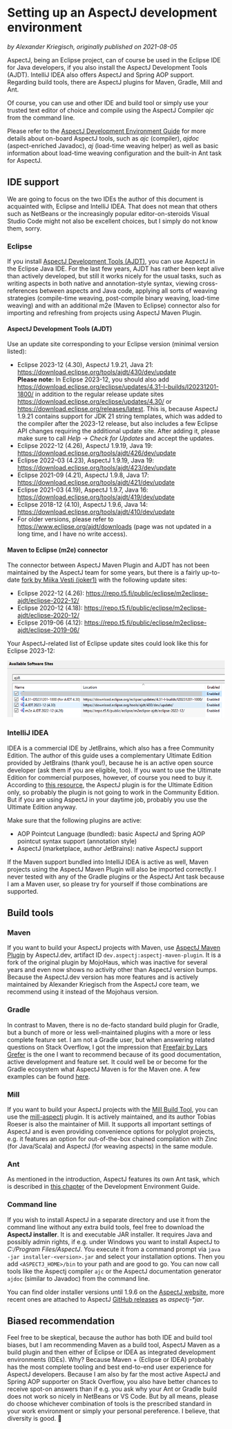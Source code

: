 # Setting up an AspectJ development environment

_by Alexander Kriegisch, originally published on 2021-08-05_

AspectJ, being an Eclipse project, can of course be used in the Eclipse IDE for Java developers, if you also install the
AspectJ Development Tools (AJDT). IntelliJ IDEA also offers AspectJ and Spring AOP support. Regarding build tools, there
are AspectJ plugins for Maven, Gradle, Mill and Ant.

Of course, you can use and other IDE and build tool or simply use your trusted text editor of choice and compile using
the AspectJ Compiler _ajc_ from the command line.

Please refer to the [AspectJ Development Environment Guide](https://www.eclipse.org/aspectj/doc/next/devguide/printable.html)
for more details about on-board AspectJ tools, such as _ajc_ (compiler), _ajdoc_ (aspect-enriched Javadoc), _aj_
(load-time weaving helper) as well as basic information about load-time weaving configuration and the built-in Ant task
for AspectJ.

## IDE support

We are going to focus on the two IDEs the author of this document is acquainted with, Eclipse and IntelliJ IDEA. That
does not mean that others such as NetBeans or the increasingly popular editor-on-steroids Visual Studio Code might not
also be excellent choices, but I simply do not know them, sorry.

### Eclipse

If you install [AspectJ Development Tools (AJDT)](https://www.eclipse.org/ajdt/), you can use AspectJ in the Eclipse
Java IDE. For the last few years, AJDT has rather been kept alive than actively developed, but still it works nicely for
the usual tasks, such as writing aspects in both native and annotation-style syntax, viewing cross-references between
aspects and Java code, applying all sorts of weaving strategies (compile-time weaving, post-compile binary weaving,
load-time weaving) and with an additional m2e (Maven to Eclipse) connector also for importing and refreshing from
projects using AspectJ Maven Plugin.

#### AspectJ Development Tools (AJDT)

Use an update site corresponding to your Eclipse version (minimal version listed):
* Eclipse 2023-12 (4.30), AspectJ 1.9.21, Java 21: https://download.eclipse.org/tools/ajdt/430/dev/update<br>
  **Please note:** In Eclipse 2023-12, you should also add
  https://download.eclipse.org/eclipse/updates/4.31-I-builds/I20231201-1800/ in addition to the regular release update
  sites https://download.eclipse.org/eclipse/updates/4.30/ or https://download.eclipse.org/releases/latest. This is,
  because AspectJ 1.9.21 contains support for JDK 21 string templates, which was added to the compiler after the 2023-12
  release, but also includes a few Eclipse API changes requiring the additional update site. After adding it, please
  make sure to call _Help_ → _Check for Updates_ and accept the updates.
* Eclipse 2022-12 (4.26), AspectJ 1.9.19, Java 19: https://download.eclipse.org/tools/ajdt/426/dev/update
* Eclipse 2022-03 (4.23), AspectJ 1.9.19, Java 19: https://download.eclipse.org/tools/ajdt/423/dev/update
* Eclipse 2021-09 (4.21), AspectJ 1.9.8, Java 17: https://download.eclipse.org/tools/ajdt/421/dev/update
* Eclipse 2021-03 (4.19), AspectJ 1.9.7, Java 16: https://download.eclipse.org/tools/ajdt/419/dev/update
* Eclipse 2018-12 (4.10), AspectJ 1.9.6, Java 14: https://download.eclipse.org/tools/ajdt/410/dev/update
* For older versions, please refer to https://www.eclipse.org/ajdt/downloads (page was not updated in a long time,
  and I have no write access).

#### Maven to Eclipse (m2e) connector

The connector between AspectJ Maven Plugin and AJDT has not been maintained by the AspectJ team for some years, but
there is a fairly up-to-date [fork by Miika Vesti (joker1)](https://github.com/joker1/m2eclipse-ajdt) with the following
update sites:
  * Eclipse 2022-12 (4.26): https://repo.t5.fi/public/eclipse/m2eclipse-ajdt/eclipse-2022-12/
  * Eclipse 2020-12 (4.18): https://repo.t5.fi/public/eclipse/m2eclipse-ajdt/eclipse-2020-12/
  * Eclipse 2019-06 (4.12): https://repo.t5.fi/public/eclipse/m2eclipse-ajdt/eclipse-2019-06/

Your AspectJ-related list of Eclipse update sites could look like this for Eclipse 2023-12:

![Eclipse IDE filtered list of update sites](images/EclipseSoftwareSitesAJDT.png)

### IntelliJ IDEA

IDEA is a commercial IDE by JetBrains, which also has a free Community Edition. The author of this guide uses a
complementary Ultimate Edition provided by JetBrains (thank you!), because he is an active open source developer (ask
them if you are eligible, too). If you want to use the Ultimate Edition for commercial purposes, however, of course you
need to buy it. According to [this resource](https://www.jetbrains.com/help/idea/aspectj.html), the AspectJ plugin is
for the Ultimate Edition only, so probably the plugin is not going to work in the Community Edition. But if you are
using AspectJ in your daytime job, probably you use the Ultimate Edition anyway.

Make sure that the following plugins are active:
  * AOP Pointcut Language (bundled): basic AspectJ and Spring AOP pointcut syntax support (annotation style)
  * AspectJ (marketplace, author JetBrains): native AspectJ support

If the Maven support bundled into IntelliJ IDEA is active as well, Maven projects using the AspectJ Maven Plugin will
also be imported correctly. I never tested with any of the Gradle plugins or the AspectJ Ant task because I am a Maven
user, so please try for yourself if those combinations are supported.

## Build tools

### Maven

If you want to build your AspectJ projects with Maven, use [AspectJ Maven Plugin](https://github.com/dev-aspectj/aspectj-maven-plugin)
by AspectJ.dev, artifact ID `dev.aspectj:aspectj-maven-plugin`. It is a fork of the original plugin by MojoHaus, which
was inactive for several years and even now shows no activity other than AspectJ version bumps. Because the AspectJ.dev
version has more features and is actively maintained by Alexander Kriegisch from the AspectJ core team, we recommend
using it instead of the Mojohaus version.

### Gradle

In contrast to Maven, there is no de-facto standard build plugin for Gradle, but a bunch of more or less well-maintained
plugins with a more or less complete feature set. I am not a Gradle user, but when answering related questions on
Stack Overflow, I got the impression that [Freefair by Lars Grefer](https://docs.freefair.io/gradle-plugins/current/reference/#_aspectj_plugins)
is the one I want to recommend because of its good documentation, active development and feature set. It could well be
or become for the Gradle ecosystem what AspectJ Maven is for the Maven one. A few examples can be found
[here](https://github.com/freefair/gradle-plugins/tree/main/examples/aspectj).

### Mill

If you want to build your AspectJ projects with the [Mill Build Tool](https://github.com/com-lihaoyi/mill), you can use
the [mill-aspectj](https://github.com/lefou/mill-aspectj) plugin. It is actively maintained, and its author Tobias
Roeser is also the maintainer of Mill. It supports all important settings of AspectJ and is even providing convenience
options for polyglot projects, e.g. it features an option for out-of-the-box chained compilation with Zinc (for
Java/Scala) and AspectJ (for weaving aspects) in the same module.

### Ant

As mentioned in the introduction, AspectJ features its own Ant task, which is described in
[this chapter](https://www.eclipse.org/aspectj/doc/next/devguide/printable.html#antTasks) of the Development Environment
Guide.

### Command line

If you wish to install AspectJ in a separate directory and use it from the command line without any extra build tools,
feel free to download the **AspectJ installer**. It is and executable JAR installer. It requires Java and possibly admin
rights, if e.g. under Windows you want to install AspectJ to _C:/Program Files/AspectJ_. You execute it from a command
prompt via `java -jar installer-<version>.jar` and select your installation options. Then you add `<ASPECTJ_HOME>/bin`
to your path and are good to go. You can now call tools like the Aspectj compiler `ajc` or the AspectJ documentation
generator `ajdoc` (similar to Javadoc) from the command line.

You can find older installer versions until 1.9.6 on the [AspectJ website](https://www.eclipse.org/aspectj/downloads.php),
more recent ones are attached to AspectJ [GitHub releases](https://github.com/eclipse/org.aspectj/releases) as
_aspectj-*jar_.

## Biased recommendation

Feel free to be skeptical, because the author has both IDE and build tool biases, but I am recommending Maven as a build
tool, AspectJ Maven as a build plugin and then either of Eclipse or IDEA as integrated development environments (IDEs).
Why? Because Maven + (Eclipse or IDEA) probably has the most complete tooling and best end-to-end user experience for
AspectJ developers. Because I am also by far the most active AspectJ and Spring AOP supporter on Stack Overflow, you also
have better chances to receive spot-on answers than if e.g. you ask why your Ant or Gradle build does not work so nicely
in NetBeans or VS Code. But by all means, please do choose whichever combination of tools is the prescribed standard in
your work environment or simply your personal pereference. I believe, that diversity is good. 🙂
